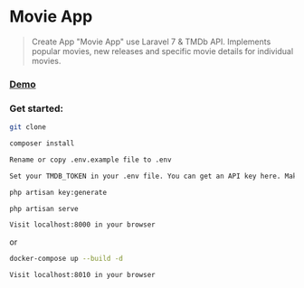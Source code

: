 # Movie App

> Create App "Movie App" use Laravel 7 & TMDb API.
> Implements popular movies, new releases and specific movie details for individual movies. 

### [Demo](http://193.187.174.213:8010)

### Get started:
```sh
git clone
```
```sh
composer install
```
```sh
Rename or copy .env.example file to .env
```
```sh
Set your TMDB_TOKEN in your .env file. You can get an API key here. Make sure to use the "API Read Access Token (v4 auth)" from the TMDb dashboard.
```
```sh
php artisan key:generate
```
```sh
php artisan serve
```
```sh
Visit localhost:8000 in your browser
```
or 

```sh
docker-compose up --build -d
```
```sh
Visit localhost:8010 in your browser
```
